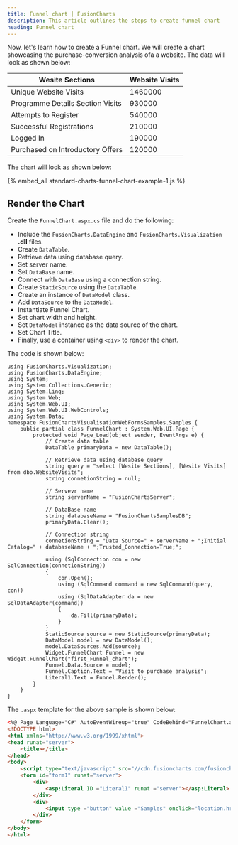 ```yaml
---
title: Funnel chart | FusionCharts
description: This article outlines the steps to create funnel chart
heading: Funnel chart
---
```


Now, let's learn how to create a Funnel chart. We will create a chart showcasing the purchase-conversion analysis ofa a website. The data will look as shown below:

Wesite Sections|Website Visits
-|-
Unique Website Visits|1460000
Programme Details Section Visits|930000
Attempts to Register|540000
Successful Registrations|210000
Logged In|190000
Purchased on Introductory Offers|120000

The chart will look as shown below:

{% embed_all standard-charts-funnel-chart-example-1.js %}

## Render the Chart

Create the `FunnelChart.aspx.cs` file and do the following:

* Include the `FusionCharts.DataEngine` and `FusionCharts.Visualization` **.dll** files. 
* Create `DataTable`.
* Retrieve data using database query.
* Set server name.
* Set `DataBase` name.
* Connect with `DataBase` using a connection string.
* Create `StaticSource` using the `DataTable`.
* Create an instance of `DataModel` class.
* Add `DataSource` to the `DataModel`.
* Instantiate Funnel Chart.
* Set chart width and height.
* Set `DataModel` instance as the data source of the chart.
* Set Chart Title.
* Finally, use a container using `<div>` to render the chart.

The code is shown below:

```aspnet
using FusionCharts.Visualization;
using FusionCharts.DataEngine;
using System;
using System.Collections.Generic;
using System.Linq;
using System.Web;
using System.Web.UI;
using System.Web.UI.WebControls;
using System.Data;
namespace FusionChartsVisualisationWebFormsSamples.Samples {
    public partial class FunnelChart : System.Web.UI.Page {
        protected void Page_Load(object sender, EventArgs e) {
            // Create data table
            DataTable primaryData = new DataTable();
            
            // Retrieve data using database query
            string query = "select [Wesite Sections], [Wesite Visits] from dbo.WebsiteVisits";
            string connetionString = null;
            
            // Servevr name
            string serverName = "FusionChartsServer";
            
            // DataBase name
            string databaseName = "FusionChartsSamplesDB";
            primaryData.Clear();
            
            // Connection string
            connetionString = "Data Source=" + serverName + ";Initial Catalog=" + databaseName + ";Trusted_Connection=True;";

            using (SqlConnection con = new SqlConnection(connetionString))
            {
                con.Open();
                using (SqlCommand command = new SqlCommand(query, con))
                using (SqlDataAdapter da = new SqlDataAdapter(command))
                {
                    da.Fill(primaryData);
                }
            }
            StaticSource source = new StaticSource(primaryData);
            DataModel model = new DataModel();
            model.DataSources.Add(source);
            Widget.FunnelChart Funnel = new Widget.FunnelChart("first_Funnel_chart");
            Funnel.Data.Source = model;
            Funnel.Caption.Text = "Visit to purchase analysis";
            Literal1.Text = Funnel.Render();
        }
    }
}
```

The `.aspx` template for the above sample is shown below:

```html
<%@ Page Language="C#" AutoEventWireup="true" CodeBehind="FunnelChart.aspx.cs" Inherits="FusionChartsVisualisationWebFormsSamples.Samples.FunnelChart" %>
<!DOCTYPE html>
<html xmlns="http://www.w3.org/1999/xhtml">
<head runat="server">
    <title></title>
</head>
<body>
    <script type="text/javascript" src="//cdn.fusioncharts.com/fusioncharts/latest/fusioncharts.js"></script>
    <form id="form1" runat="server">
        <div>
            <asp:Literal ID ="Literal1" runat ="server"></asp:Literal>
        </div>
        <div>
            <input type ="button" value ="Samples" onclick="location.href = 'Index.aspx';" />
        </div>
    </form>
</body>
</html>
```